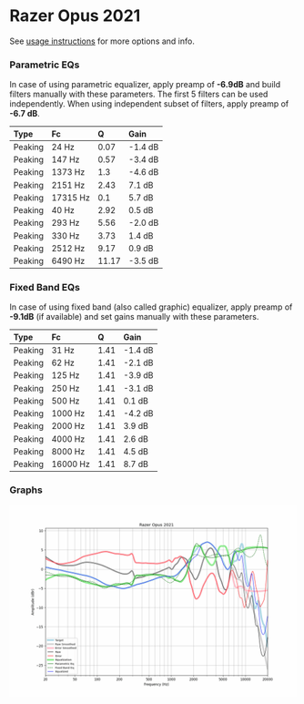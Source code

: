# Razer Opus 2021
See [usage instructions](https://github.com/jaakkopasanen/AutoEq#usage) for more options and info.

### Parametric EQs
In case of using parametric equalizer, apply preamp of **-6.9dB** and build filters manually
with these parameters. The first 5 filters can be used independently.
When using independent subset of filters, apply preamp of **-6.7 dB**.

| Type    | Fc       |     Q | Gain    |
|:--------|:---------|:------|:--------|
| Peaking | 24 Hz    |  0.07 | -1.4 dB |
| Peaking | 147 Hz   |  0.57 | -3.4 dB |
| Peaking | 1373 Hz  |  1.3  | -4.6 dB |
| Peaking | 2151 Hz  |  2.43 | 7.1 dB  |
| Peaking | 17315 Hz |  0.1  | 5.7 dB  |
| Peaking | 40 Hz    |  2.92 | 0.5 dB  |
| Peaking | 293 Hz   |  5.56 | -2.0 dB |
| Peaking | 330 Hz   |  3.73 | 1.4 dB  |
| Peaking | 2512 Hz  |  9.17 | 0.9 dB  |
| Peaking | 6490 Hz  | 11.17 | -3.5 dB |

### Fixed Band EQs
In case of using fixed band (also called graphic) equalizer, apply preamp of **-9.1dB**
(if available) and set gains manually with these parameters.

| Type    | Fc       |    Q | Gain    |
|:--------|:---------|:-----|:--------|
| Peaking | 31 Hz    | 1.41 | -1.4 dB |
| Peaking | 62 Hz    | 1.41 | -2.1 dB |
| Peaking | 125 Hz   | 1.41 | -3.9 dB |
| Peaking | 250 Hz   | 1.41 | -3.1 dB |
| Peaking | 500 Hz   | 1.41 | 0.1 dB  |
| Peaking | 1000 Hz  | 1.41 | -4.2 dB |
| Peaking | 2000 Hz  | 1.41 | 3.9 dB  |
| Peaking | 4000 Hz  | 1.41 | 2.6 dB  |
| Peaking | 8000 Hz  | 1.41 | 4.5 dB  |
| Peaking | 16000 Hz | 1.41 | 8.7 dB  |

### Graphs
![](./Razer%20Opus%202021.png)